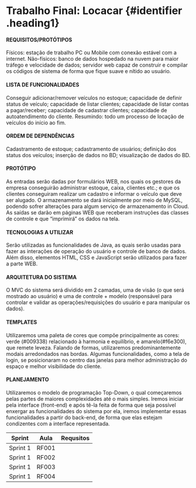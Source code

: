 <style>
     .heading1{
        color:red;
    }
</style>


# Trabalho Final: Locacar {#identifier .heading1}
#### REQUISITOS/PROTÓTIPOS
Físicos: estação de trabalho PC ou Mobile com conexão estável com a internet.
Não-físicos: banco de dados hospedado na nuvem para maior tráfego e velocidade de dados; servidor
web capaz de construir e compilar os códigos de sistema de forma que fique suave e nítido ao usuário.
#### LISTA DE FUNCIONALIDADES
Conseguir adicionar/remover veículos no estoque; capacidade de definir status de veículo; capacidade
de listar clientes; capacidade de listar contas a pagar/receber; capacidade de cadastrar clientes;
capacidade de autoatendimento do cliente. Resumindo: todo um processo de locação de veículos do
início ao fim.
#### ORDEM DE DEPENDÊNCIAS
Cadastramento de estoque; cadastramento de usuários; definição dos status dos veículos; inserção de
dados no BD; visualização de dados do BD.
#### PROTÓTIPO
As entradas serão dadas por formulários WEB, nos quais os gestores da empresa conseguirão
administrar estoque, caixa, clientes etc.; e que os clientes conseguiram realizar um cadastro e
informar o veículo que deve ser alugado.
O armazenamento se dará inicialmente por meio de MySQL, podendo sofrer alterações para algum
serviço de armazenamento in Cloud.
As saídas se darão em páginas WEB que receberam instruções das classes de controle e que
“imprimirá” os dados na tela.
#### TECNOLOGIAS A UTILIZAR
Serão utilizadas as funcionalidades de Java, as quais serão usadas para fazer as interações de
operação do usuário e controle de banco de dados. Além disso, elementos HTML, CSS e JavaScript
serão utilizados para fazer a parte WEB.
#### ARQUITETURA DO SISTEMA
O MVC do sistema será dividido em 2 camadas, uma de visão (o que será mostrado ao usuário) e uma
de controle + modelo (responsável para controlar e validar as operações/requisições do usuário e para
manipular os dados).
#### TEMPLATES
Utilizaremos uma paleta de cores que compõe principalmente as cores: verde (#009338) relacionado à
harmonia e equilíbrio, e amarelo(#f6e300), que remete leveza. Falando de formas, utilizaremos
predominantemente modais arredondados nas bordas. Algumas funcionalidades, como a tela de login,
se posicionaram no centro das janelas para melhor administração do espaço e melhor visibilidade do
cliente.
#### PLANEJAMENTO
Utilizaremos o modelo de programação Top-Down, o qual começaremos pelas partes de maiores
complexidades até o mais simples. Iremos iniciar pela interface (front-end) e após tê-la feita de forma
que seja possível enxergar as funcionalidades do sistema por ela, iremos implementar essas
funcionalidades a partir do back-end, de forma que elas estejam condizentes com a interface
representada.



Sprint | Aula | Requsitos
--------- | ------ | ----------------------------------------------
Sprint 1| RF001 |
Sprint 1 | RF002 |
Sprint 1 | RF003 |
Sprint 1 | RF004 |
